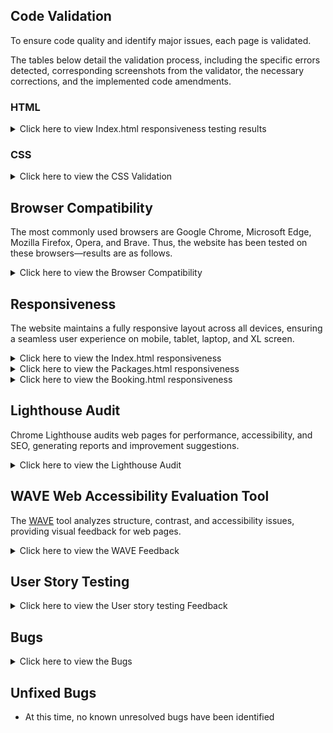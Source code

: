 ## Code Validation

To ensure code quality and identify major issues, each page is validated.

The tables below detail the validation process, including the specific errors detected, corresponding screenshots from the validator, the necessary corrections, and the implemented code amendments.

### HTML

<details>
<summary>Click here to view Index.html responsiveness testing results </summary>

HTML was validated using [The W3C Markup Validation Service](https://validator.w3.org/).

| **Page** | **Screenshot**                                                                    | **Changes to be made**                                                                                                                                                                       | **Changes made**                                                                                                                                                                                                                                                         | **Final result**                                                                 |
| -------- | --------------------------------------------------------------------------------- | -------------------------------------------------------------------------------------------------------------------------------------------------------------------------------------------- | ------------------------------------------------------------------------------------------------------------------------------------------------------------------------------------------------------------------------------------------------------------------------ | -------------------------------------------------------------------------------- |
| Home     | ![screenshot](assets/images/documentation/testing/validator/index-v-before.png)   | Stray div                                                                                                                                                                                    | Removed stray div                                                                                                                                                                                                                                                        | ![screenshot](assets/images/documentation/testing/validator/index-v-after.png)   |
| Book Now | ![screenshot](assets/images/documentation/testing/validator/booking-v-before.png) | The input type was set incorrectly. <br><br> The required attribute was duplicated, <br><br> The form method and action were written incorrectly. The form element was not closed correctly. | Changed the input type to 'text' to ensure the placeholder attribute functions correctly. <br><br> Removed the duplicate 'required' attribute. <br><br> Updated the form's method to 'GET' and set its action to 'confirmation.html'. Closed the form element correctly. | ![screenshot](assets/images/documentation/testing/validator/booking-v-after.png) |

**Note:** The Packages page is not listed above because it passed the HTML validation without errors.

 </details>

### CSS

<details>
<summary>Click here to view the CSS Validation </summary>

CSS is validated using [CSS Jigsaw Validator](https://jigsaw.w3.org/css-validator/).

| **Page**       | **Screenshot**                                                                | **Changes to be made**                                     | **Changes made**                                               | **Updated Screenshot**                                                       |
| -------------- | ----------------------------------------------------------------------------- | ---------------------------------------------------------- | -------------------------------------------------------------- | ---------------------------------------------------------------------------- |
| CSS Stylesheet | ![screenshot](assets/images/documentation/testing/validator/css-v-before.png) | Font-size and padding values were not correctly formatted. | Removed unnecessary padding and corrected the font-size value. | ![screenshot](assets/images/documentation/testing/validator/css-v-after.png) |

 </details>

## Browser Compatibility

The most commonly used browsers are Google Chrome, Microsoft Edge, Mozilla Firefox, Opera, and Brave. Thus, the website has been tested on these browsers—results are as follows.

<details>
<summary>Click here to view the Browser Compatibility </summary>

| Browser         | Home (Top)                                                                          | Home (Bottom)                                                                       | Packages Page                                                                         | Booking Page                                                                         |
| --------------- | ----------------------------------------------------------------------------------- | ----------------------------------------------------------------------------------- | ------------------------------------------------------------------------------------- | ------------------------------------------------------------------------------------ |
| Google Chrome   | ![screenshot](assets/images/documentation/testing/browser-compat/index-chrome1.png) | ![screenshot](assets/images/documentation/testing/browser-compat/index-chrome2.png) | ![screenshot](assets/images/documentation/testing/browser-compat/packages-chrome.png) | ![screenshot](assets/images/documentation/testing/browser-compat/booking-chrome.png) |
| Microsoft Edge  | ![screenshot](assets/images/documentation/testing/browser-compat/index-edge1.png)   | ![screenshot](assets/images/documentation/testing/browser-compat/index-edge2.png)   | ![screenshot](assets/images/documentation/testing/browser-compat/packages-edge.png)   | ![screenshot](assets/images/documentation/testing/browser-compat/booking-edge.png)   |
| Mozilla Firefox | ![screenshot](assets/images/documentation/testing/browser-compat/index-fox1.png)    | ![screenshot](assets/images/documentation/testing/browser-compat/index-fox2.png)    | ![screenshot](assets/images/documentation/testing/browser-compat/packages-fox.png)    | ![screenshot](assets/images/documentation/testing/browser-compat/booking-fox.png)    |
| Opera           | ![screenshot](assets/images/documentation/testing/browser-compat/index-opera1.png)  | ![screenshot](assets/images/documentation/testing/browser-compat/index-opera2.png)  | ![screenshot](assets/images/documentation/testing/browser-compat/packages-opera.png)  | ![screenshot](assets/images/documentation/testing/browser-compat/booking-opera.png)  |
| Brave           | ![screenshot](assets/images/documentation/testing/browser-compat/index-brave1.png)  | ![screenshot](assets/images/documentation/testing/browser-compat/index-brave2.png)  | ![screenshot](assets/images/documentation/testing/browser-compat/packages-brave.png)  | ![screenshot](assets/images/documentation/testing/browser-compat/booking-brave.png)  |

**Note:** The website was responsive and displayed consistently across all tested browsers.

</details>

## Responsiveness

The website maintains a fully responsive layout across all devices, ensuring a seamless user experience on mobile, tablet, laptop, and XL screen.

<details>
<summary>Click here to view the Index.html responsiveness</summary>

| Device             | Mobile                                                                                  | Tablet                                                                                  | Laptop                                                                                  | XL Devices                                                                          |
| ------------------ | --------------------------------------------------------------------------------------- | --------------------------------------------------------------------------------------- | --------------------------------------------------------------------------------------- | ----------------------------------------------------------------------------------- |
| Index-Carousel     | ![screenshot](assets/images/documentation/testing/responsive/index/i-mobile-car.png)    | ![screenshot](assets/images/documentation/testing/responsive/index/i-tablet-car.png)    | ![screenshot](assets/images/documentation/testing/responsive/index/i-laptop-car.png)    | ![screenshot](assets/images/documentation/testing/responsive/index/i-xl-car.png)    |
| Index-About        | ![screenshot](assets/images/documentation/testing/responsive/index/i-mobile-about.png)  | ![screenshot](assets/images/documentation/testing/responsive/index/i-tablet-about.png)  | ![screenshot](assets/images/documentation/testing/responsive/index/i-laptop-about.png)  | ![screenshot](assets/images/documentation/testing/responsive/index/i-xl-about.png)  |
| Index-Testimonials | ![screenshot](assets/images/documentation/testing/responsive/index/i-mobile-test.png)   | ![screenshot](assets/images/documentation/testing/responsive/index/i-tablet-test.png)   | ![screenshot](assets/images/documentation/testing/responsive/index/i-laptop-test.png)   | ![screenshot](assets/images/documentation/testing/responsive/index/i-xl-test.png)   |
| Index-Footer       | ![screenshot](assets/images/documentation/testing/responsive/index/i-mobile-footer.png) | ![screenshot](assets/images/documentation/testing/responsive/index/i-tablet-footer.png) | ![screenshot](assets/images/documentation/testing/responsive/index/i-laptop-footer.png) | ![screenshot](assets/images/documentation/testing/responsive/index/i-xl-footer.png) |

</details>

<details>
<summary>Click here to view the Packages.html responsiveness</summary>

| Device        | Mobile                                                                                   | Tablet                                                                                   | Laptop                                                                                   | XL Devices                                                                           |
| ------------- | ---------------------------------------------------------------------------------------- | ---------------------------------------------------------------------------------------- | ---------------------------------------------------------------------------------------- | ------------------------------------------------------------------------------------ |
| Packages-Card | ![screenshot](assets/images/documentation/testing/responsive/packages/p-mobile-card.png) | ![screenshot](assets/images/documentation/testing/responsive/packages/p-tablet-card.png) | ![screenshot](assets/images/documentation/testing/responsive/packages/p-laptop-card.png) | ![screenshot](assets/images/documentation/testing/responsive/packages/p-xl-card.png) |

</details>

<details>
<summary>Click here to view the Booking.html responsiveness</summary>

| Device       | Mobile                                                                                  | Tablet                                                                                  | Laptop                                                                                  | XL Devices                                                                          |
| ------------ | --------------------------------------------------------------------------------------- | --------------------------------------------------------------------------------------- | --------------------------------------------------------------------------------------- | ----------------------------------------------------------------------------------- |
| Booking Form | ![screenshot](assets/images/documentation/testing/responsive/booking/b-mobile-form.png) | ![screenshot](assets/images/documentation/testing/responsive/booking/b-tablet-form.png) | ![screenshot](assets/images/documentation/testing/responsive/booking/b-laptop-form.png) | ![screenshot](assets/images/documentation/testing/responsive/booking/b-xl-form.png) |

</details>

## Lighthouse Audit

Chrome Lighthouse audits web pages for performance, accessibility, and SEO, generating reports and improvement suggestions.

<details>
<summary>Click here to view the Lighthouse Audit </summary>

| Page     | Size    | Screenshot Before                                                               | Lighthouse Suggestions                                                  |     | Screenshot After                                                               |
| -------- | ------- | ------------------------------------------------------------------------------- | ----------------------------------------------------------------------- | --- | ------------------------------------------------------------------------------ |
| Home     | Mobile  | ![](assets/images/documentation/testing/lighthouse/index-mobile-before.png)     | ![](assets/images/documentation/testing/lighthouse/index-detail.png)    |     | ![](assets/images/documentation/testing/lighthouse/index-mobile-after.png)     |
| Home     | Desktop | ![](assets/images/documentation/testing/lighthouse/index-desktop-before.png)    | Similar to above                                                        |     | ![](assets/images/documentation/testing/lighthouse/index-desktop-after.png)    |
| Packages | Mobile  | ![](assets/images/documentation/testing/lighthouse/packages-mobile-before.png)  | ![](assets/images/documentation/testing/lighthouse/packages-detail.png) |     | ![](assets/images/documentation/testing/lighthouse/packages-mobile-after.png)  |
| Packages | Desktop | ![](assets/images/documentation/testing/lighthouse/packages-desktop-before.png) | Similar to above                                                        |     | ![](assets/images/documentation/testing/lighthouse/packages-desktop-after.png) |
| Booking  | Mobile  | ![](assets/images/documentation/testing/lighthouse/booking-mobile-before.png)   | ![](assets/images/documentation/testing/lighthouse/booking-detail.png)  |     | ![](assets/images/documentation/testing/lighthouse/booking-mobile-after.png)   |
| Booking  | Desktop | ![](assets/images/documentation/testing/lighthouse/booking-desktop-before.png)  | Similar to above                                                        |     | ![](assets/images/documentation/testing/lighthouse/booking-desktop-after.png)  |

**Note:** All pages underwent image compression and resizing for improved performance.

 </details>

## WAVE Web Accessibility Evaluation Tool

The [WAVE](https://wave.webaim.org/) tool analyzes structure, contrast, and accessibility issues, providing visual feedback for web pages.

<details>
<summary>Click here to view the WAVE Feedback </summary>

| Before                                                                  | After                                                                  | Notes                                                                                                                                                                                                          |
| ----------------------------------------------------------------------- | ---------------------------------------------------------------------- | -------------------------------------------------------------------------------------------------------------------------------------------------------------------------------------------------------------- |
| ![screenshot](assets/images/documentation/testing/wave/wave-before.png) | ![screenshot](assets/images/documentation/testing/wave/wave-after.png) | The carousel headings had a contrast issue due to the background color. To resolve this, I applied background-color: rgba(0, 0, 0, 0.014) for better contrast. This update is reflected in the CSS stylesheet. |

**Note:** Since all other pages passed without issues, no additional screenshots are necessary.

 </details>

## User Story Testing

<details>
<summary>Click here to view the User story testing Feedback </summary>

| **User Story**                                                                                                                                                                                                                    | **Screenshot**                                                                              | **Result**                                                                                                                                                                                                                                 |
| --------------------------------------------------------------------------------------------------------------------------------------------------------------------------------------------------------------------------------- | ------------------------------------------------------------------------------------------- | ------------------------------------------------------------------------------------------------------------------------------------------------------------------------------------------------------------------------------------------ |
| As a new user, I would like to understand the purpose of this site for ease of convenience.                                                                                                                                       | ![screenshot](assets/images/documentation/testing/user-stories/about.png)                   | The About Us section provides a clear overview of Zanzibar Tours, highlighting its goal of delivering unforgettable holiday experiences.                                                                                                   |
| As a new user, I would like to easily navigate the site, as this would be user-friendly and convenient.                                                                                                                           | ![screenshot](assets/images/documentation/testing/user-stories/navigation.png)              | The website's fixed navigation menu ensures seamless access to key sections, including Home, About, Packages, Contact, and Book Now. Internal links provide smooth scrolling for quick access, enhancing user convenience.                 |
| As a new user, I would like to contact the owner and view their opening hours so I can contact them and discuss any questions. <br> <br> As a new user, I would like to find social media pages for contact purposes.             | ![screenshot](assets/images/documentation/testing/user-stories/footer.png)                  | The footer offers key contact details, social media links, and opening hours, ensuring easy access for inquiries and communication.                                                                                                        |
| As a new user, I would like to book a tour for convenience.                                                                                                                                                                       | ![screenshot](assets/images/documentation/testing/user-stories/booking.png)                 | The website ensures a seamless booking experience with a prominently placed 'Book Now' button leading to a user-friendly form.                                                                                                             |
| As a new user, I would like to view visuals of Zanzibar Tours to know what I will be expecting.                                                                                                                                   | ![screenshot](assets/images/documentation/testing/user-stories/carousel.png)                | The carousel showcases high-quality assets/images of Zanzibar Tours, providing users with a visual preview of destinations and experiences, helping them know what to expect before booking.                                               |
| As a new user, I would like to get detailed information on available tours with scenic visuals to know what I will be expecting.                                                                                                  | ![screenshot](assets/images/documentation/testing/user-stories/packages.png)                | The packages.html page offers detailed tour descriptions with scenic visuals, providing users with clear expectations. Each package includes a title, description, and pricing details.                                                    |
| As a new user, I would like to read testimonials from previous visitors to get an idea of the credibility of the company.                                                                                                         | ![screenshot](assets/images/documentation/testing/user-stories/test.png)                    | The website features a testimonials section where previous visitors share their experiences.                                                                                                                                               |
| As a new user, I would like to view the site on any device, as this would be a good user experience and convenient.                                                                                                               |                                                                                             | The website is designed to be fully responsive, ensuring a seamless experience across all devices. It adapts to different screen sizes, providing easy navigation and accessibility whether viewed on a desktop, tablet, or mobile device. |
| Since responsiveness was tested across multiple devices, no single screenshot is provided. For details, refer to the [TESTING.md](TESTING.md) file.                                                                               |
| As an existing user, I would like to stay updated and get notified about new features, events, and announcements to see if I would like to attend any tours.                                                                      | ![screenshot](assets/images/documentation/testing/user-stories/footer.png)                  | The website's newsletter keeps users informed about new tours, events, and announcements, ensuring they stay updated on the latest offerings.                                                                                              |
| As an existing user, I would like to see any tours available with their costs so that I can calculate the feasibility before booking.                                                                                             | ![screenshot](assets/images/documentation/testing/user-stories/packages.png)                | The packages.html page displays all available tours along with their costs, allowing users to assess feasibility before booking.                                                                                                           |
| As an admin user, I should be able to respond to user inquiries to build a good reputation and ensure reliability.                                                                                                                | ![screenshot](assets/images/documentation/testing/user-stories/booking.png)                 | The website enables admin users to respond to inquiries through a contact section, booking form, and provided contact details, ensuring timely communication, reliability, and a strong reputation.                                        |
| As an admin user, I want to add, edit, or remove tour listings so that the website always displays up-to-date offerings to provide a good user experience.                                                                        | ![screenshot](assets/images/documentation/testing/user-stories/packages-code.png)           | The code provided enables administrators to add, edit, and remove tour listings, ensuring that the website remains up to date and provides users with accurate information.                                                                |
| As an admin user, I should be able to oversee site performance, detect issues, and debug any problems for a good user experience. <br> <br> As an admin user, I should have correct indentation for easy readability and editing. | ![screenshot](assets/images/documentation/testing/user-stories/admin-indentation-debug.png) | he code follows proper indentation for readability, making it easier to detect and debug issues.                                                                                                                                           |

</details>

## Bugs

<details>
<summary>Click here to view the Bugs </summary>

| Bug                                                                                                | Solution Implemented                                                                          | Outcome Screenshot                                                                    |
| -------------------------------------------------------------------------------------------------- | --------------------------------------------------------------------------------------------- | ------------------------------------------------------------------------------------- |
| **Navbar difficult to access** – Users had to scroll to the top to navigate between pages.         | Added `fixed-top` to `<nav>` for a persistent navbar.                                         | ![Navbar Issue](assets/images/documentation/testing/bugs/navbar.png)                  |
| **Carousel text lacked contrast** – The text was hard to read against the background.              | Applied `background-color: rgba(0, 0, 0, 0.014)` to the header for better contrast.           | ![Carousel Issue](assets/images/documentation/testing/bugs/carousel.png)              |
| **Testimonial card not responsive** – Layout broke on different screen sizes.                      | Used media queries: Min-width 992px → height 25rem, Min-width 1200px → height 23rem.          | ![Testimonial Responsiveness](assets/images/documentation/testing/bugs/test-resp.png) |
| **Package card not responsive** – Content overflowed or misaligned on various devices.             | Standardized image sizes and ensured `<p>` elements had a similar word count for consistency. | ![Package Responsiveness](assets/images/documentation/testing/bugs/packages-resp.png) |
| **Booking form selector pre-selected by default** – Users could not start with an empty selection. | Added `selected disabled` to the "Select a tour" `<option>` to prevent auto-selection.        | ![Booking Form Issue](assets/images/documentation/testing/bugs/booking.png)           |

</details>

## Unfixed Bugs

- At this time, no known unresolved bugs have been identified
